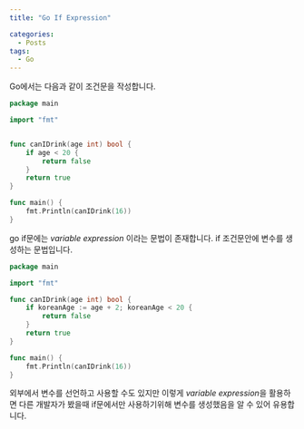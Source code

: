 ```yaml
---
title: "Go If Expression"

categories:
  - Posts
tags:
  - Go
---
```


Go에서는 다음과 같이 조건문을 작성합니다.

```go
package main

import "fmt"


func canIDrink(age int) bool {
	if age < 20 {
		return false
	}
	return true
}

func main() {
	fmt.Println(canIDrink(16))
}
```

go if문에는 _variable expression_ 이라는 문법이 존재합니다. if 조건문안에 변수를 생성하는 문법입니다.

```go
package main

import "fmt"

func canIDrink(age int) bool {
	if koreanAge := age + 2; koreanAge < 20 {
		return false
	}
	return true
}

func main() {
	fmt.Println(canIDrink(16))
}
```

외부에서 변수를 선언하고 사용할 수도 있지만 이렇게 *variable expression*을 활용하면 다른 개발자가 봤을때 if문에서만 사용하기위해 변수를 생성했음을 알 수 있어 유용합니다.

